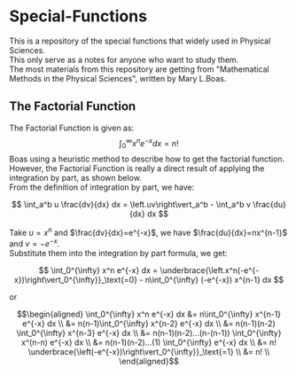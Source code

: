 # Special-Functions
This is a repository of the special functions that widely used in Physical Sciences. <br>
This only serve as a notes for anyone who want to study them. <br>
The most materials from this repository are getting from "Mathematical Methods in the Physical Sciences", written by Mary L.Boas. <br>

## The Factorial Function
The Factorial Function is given as:
$$\int_{0}^{\infty} x^n e^{-x} dx = n!$$
Boas using a heuristic method to describe how to get the factorial function.<br>
However, the Factorial Function is really a direct result of applying the integration by part, as shown below. <br>
From the definition of integration by part, we have: 

$$ \int_a^b u \frac{dv}{dx} dx = \left.uv\right\vert_a^b - \int_a^b v \frac{du}{dx} dx $$

Take $u=x^n$ and $\frac{dv}{dx}=e^{-x}$, we have $\frac{du}{dx}=nx^{n-1}$ and $v=-e^{-x}$.<br>
Substitute them into the integration by part formula, we get:

$$ \int_0^{\infty} x^n e^{-x} dx = \underbrace{\left.x^n(-e^{-x})\right\vert_0^{\infty}}_\text{=0} - n\int_0^{\infty} (-e^{-x}) x^{n-1} dx $$

or 

$$\begin{aligned}
\int_0^{\infty} x^n e^{-x} dx &= n\int_0^{\infty}  x^{n-1} e^{-x} dx \\ 
&= n(n-1)\int_0^{\infty} x^{n-2} e^{-x} dx \\
&= n(n-1)(n-2) \int_0^{\infty} x^{n-3} e^{-x} dx \\
&= n(n-1)(n-2)...(n-(n-1)) \int_0^{\infty} x^(n-n) e^{-x} dx \\
&= n(n-1)(n-2)...(1) \int_0^{\infty} e^{-x} dx \\
&= n! \underbrace{\left(-e^{-x})\right\vert_0^{\infty}}_\text{=1} \\
&= n! \\
\end{aligned}$$






